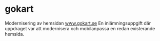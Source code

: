 # gokart
Modernisering av hemsidan www.gokart.se
En inlämningsuppgift där uppdraget var att modernisera och mobilanpassa en redan existerande hemsida.
